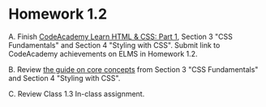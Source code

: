# Homework 1.2
A. Finish [CodeAcademy Learn HTML & CSS: Part 1](https://www.codecademy.com/learn/learn-html-css), Section 3 "CSS Fundamentals" and Section 4 "Styling with CSS". Submit link to CodeAcademy achievements on ELMS in Homework 1.2.

B. Review [the guide on core concepts](../../guides/week-1/guide-homework-1.2.md) from Section 3 "CSS Fundamentals" and Section 4 "Styling with CSS".

C. Review Class 1.3 In-class assignment.
